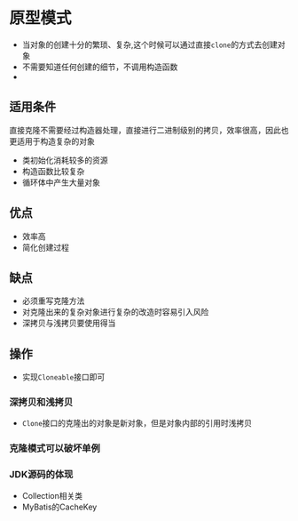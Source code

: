 # 原型模式

+ 当对象的创建十分的繁琐、复杂,这个时候可以通过直接`clone`的方式去创建对象
+ 不需要知道任何创建的细节，不调用构造函数
+ 

## 适用条件

直接克隆不需要经过构造器处理，直接进行二进制级别的拷贝，效率很高，因此也更适用于构造复杂的对象
+ 类初始化消耗较多的资源
+ 构造函数比较复杂
+ 循环体中产生大量对象
## 优点
+ 效率高
+ 简化创建过程
## 缺点
+ 必须重写克隆方法
+ 对克隆出来的复杂对象进行复杂的改造时容易引入风险
+ 深拷贝与浅拷贝要使用得当
## 操作
+ 实现`Cloneable`接口即可
### 深拷贝和浅拷贝
+ `Clone`接口的克隆出的对象是新对象，但是对象内部的引用时浅拷贝

### 克隆模式可以破坏单例

### JDK源码的体现
+ Collection相关类
+ MyBatis的CacheKey

